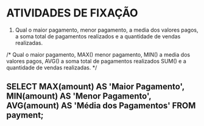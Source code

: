 # ATIVIDADES DE FIXAÇÃO

1. Qual o maior pagamento, menor pagamento, a media dos valores pagos, a soma total de pagamentos realizados e a quantidade de vendas realizadas.

 /* Qual o maior pagamento, MAX()
menor pagamento, MIN()
a media dos valores pagos, AVG()
a soma total de pagamentos realizados SUM()
e a quantidade de vendas realizadas. 
*/

SELECT 
	MAX(amount) AS 'Maior Pagamento',
    MIN(amount) AS 'Menor Pagamento',
    AVG(amount) AS 'Média dos Pagamentos'
FROM payment;
------------------------------------------------

